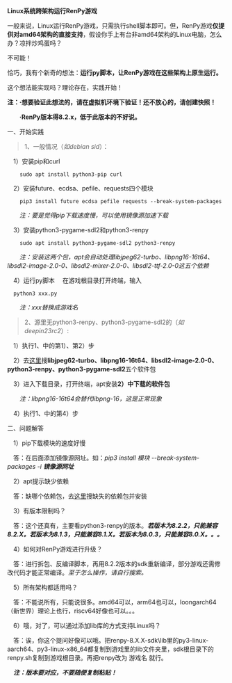 **Linux系统跨架构运行RenPy游戏**

一般来说，Linux运行RenPy游戏，只需执行shell脚本即可。但，RenPy游戏**仅提供对amd64架构的直接支持**，假设你手上有台非amd64架构的Linux电脑，怎么办？凉拌炒鸡蛋吗？

不可能！

恰巧，我有个新奇的想法：**运行py脚本，让RenPy游戏在这些架构上原生运行。**

这个想法能实现吗？理论存在，实践开始！

**注：·想要验证此想法的，请在虚拟机环境下验证！还不放心的，请创建快照！**

**&emsp;&emsp;·RenPy版本得8.2.x，低于此版本的不好说。**

一、开始实践

>1、一般情况（_如debian sid_）：

&emsp;1）安装pip和curl
```
    sudo apt install python3-pip curl
```
&emsp;2）安装future、ecdsa、pefile、requests四个模块
```
    pip3 install future ecdsa pefile requests --break-system-packages
```
&emsp;&emsp;_注：要是觉得pip下载速度慢，可以使用镜像源加速下载_

&emsp;3）安装python3-pygame-sdl2和python3-renpy
```
    sudo apt install python3-pygame-sdl2 python3-renpy
```
&emsp;&emsp;_注：安装这两个包，apt会自动处理libjpeg62-turbo、libpng16-16t64、libsdl2-image-2.0-0、libsdl2-mixer-2.0-0、libsdl2-ttf-2.0-0这五个依赖_

&emsp;4）运行py脚本
&emsp;在游戏根目录打开终端，输入
  ```
    python3 xxx.py
  ```
&emsp;&emsp;_注：xxx替换成游戏名_

>2、源里无python3-renpy、python3-pygame-sdl2的（_如deepin23rc2_）:

&emsp;1）执行1、中的第1）、第2）步

&emsp;2）去[这里](https://www.debian.org/distrib/packages)搜**libjpeg62-turbo、libpng16-16t64、libsdl2-image-2.0-0、python3-renpy、python3-pygame-sdl2**五个软件包

&emsp;3）进入下载目录，打开终端，apt安装**2）中下载的软件包**

&emsp;&emsp;_注：libpng16-16t64会替代libpng-16，这是正常现象_

&emsp;4）执行1、中的第4）步

二、问题解答

&emsp;1）pip下载模块的速度好慢

&emsp;答：在后面添加镜像源网址。如：_pip3 install 模块 --break-system-packages -i **镜像源网址**_

&emsp;2）apt提示缺少依赖

&emsp;答：缺哪个依赖包，去[这里](https://www.debian.org/distrib/packages)搜缺失的依赖包并安装

&emsp;3）有版本限制吗？

&emsp;答：这个还真有，主要看python3-renpy的版本。_**若版本为8.2.2，只能兼容8.2.X。若版本为8.1.3，只能兼容8.1.X。若版本为8.0.3，只能兼容8.0.X。。。**_

&emsp;4）如何对RenPy游戏进行升级？

&emsp;答：进行拆包、反编译脚本，再用8.2.2版本的sdk重新编译，部分游戏还需修改代码才能正常编译。_至于怎么操作，请自行搜索。_

&emsp;5）所有架构都适用吗？

&emsp;答：不能说所有，只能说很多。amd64可以，arm64也可以，loongarch64（新世界）理论上也行，riscv64好像也可以。。。

&emsp;6）哦，对了，可以通过添加lib库的方式支持Linux吗？

&emsp;答：诶，你这个提问好像可以哦。把renpy-8.X.X-sdk\lib里的py3-linux-aarch64、py3-linux-x86_64都复制到游戏里的lib文件夹里，sdk根目录下的renpy.sh复制到游戏根目录。再把renpy改为 游戏名 就行。

&emsp;_**注：版本要对应，不要随便复制粘贴！**_
